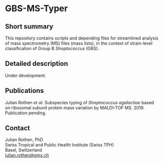 # GBS-MS-Typer

## Short summary
This repository contains scripts and depending files for streamlined analysis of mass spectrometry (MS) files (mass lists), in the context of strain-level classification of Group B *Streptococcus* (GBS).

## Detailed description
Under development.

## Publications
Julian Rothen *et al*. Subspecies typing of *Streptococcus agalactiae* based on ribosomal subunit protein mass variation by MALDI-TOF MS. 2019. Publication pending.

## Contact
Julian Rothen, PhD\
Swiss Tropical and Public Health Institute (Swiss TPH)\
Basel, Switzerland\
julian.rothen@gmx.ch
